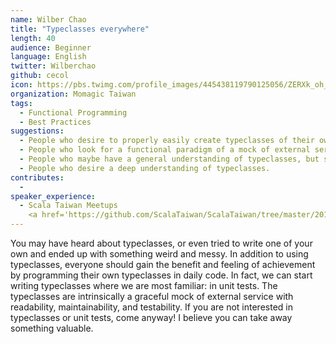```yaml
---
name: Wilber Chao
title: "Typeclasses everywhere"
length: 40
audience: Beginner
language: English
twitter: Wilberchao
github: cecol
icon: https://pbs.twimg.com/profile_images/445438119790125056/ZERXk_oh_bigger.jpeg
organization: Momagic Taiwan
tags:
  - Functional Programming
  - Best Practices
suggestions:
  - People who desire to properly easily create typeclasses of their own. 
  - People who look for a functional paradigm of a mock of external service in unit test rather than Orient-Object way.
  - People who maybe have a general understanding of typeclasses, but sometimes be confused with other similar code.
  - People who desire a deep understanding of typeclasses.
contributes:
  - 
speaker_experience:
  - Scala Taiwan Meetups
    <a href='https://github.com/ScalaTaiwan/ScalaTaiwan/tree/master/2018-12-20-Typeclasses_everywhere'>https://github.com/ScalaTaiwan/ScalaTaiwan/tree/master/2018-12-20-Typeclasses_everywhere</a>
---
```

You may have heard about typeclasses, or even tried to write one of your own and ended up with something weird and messy. In addition to using typeclasses, everyone should gain the benefit and feeling of achievement by programming their own typeclasses in daily code. In fact, we can start writing typeclasses where we are most familiar: in unit tests. The typeclasses are intrinsically a graceful mock of external service with readability, maintainability, and testability. If you are not interested in typeclasses or unit tests, come anyway! I believe you can take away something valuable.
